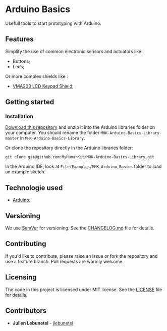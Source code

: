 # Arduino Basics
Usefull tools to start prototyping with Arduino.

## Features
Simplify the use of common electronic sensors and actuators like:
 * Buttons;
 * Leds;

Or more complex shields like :
 * [VMA203 LCD Keypad Shield](https://www.velleman.eu/products/view/?id=435510);

## Getting started

### Installation
[Download this repository](https://github.com/MyHumanKit/MHK-Arduino-Basics-Library/archive/master.zip) and unzip it into the Arduino libraries folder on your computer. You should rename the folder `MHK-Arduino-Basics-Library-master` in `MHK-Arduino-Basics-Library`.

Or clone the repository directly in the Arduino libraries folder:

```
git clone git@github.com:MyHumanKit/MHK-Arduino-Basics-Library.git
```

In the Arduino IDE, look at `File/Examples/MHK_Arduino_Basics` folder to load an example sketch.

## Technologie used
 * [Arduino](https://www.arduino.cc/);

## Versioning
We use [SemVer](http://semver.org/) for versioning. See the [CHANGELOG.md](CHANGELOG.md) file for details.

## Contributing
If you'd like to contribute, please raise an issue or fork the repository and use a feature branch. Pull requests are warmly welcome.

## Licensing
The code in this project is licensed under MIT license. See the [LICENSE](LICENSE) file for details.

## Contributors
 * **Julien Lebunetel** - [jlebunetel](https://github.com/jlebunetel)
